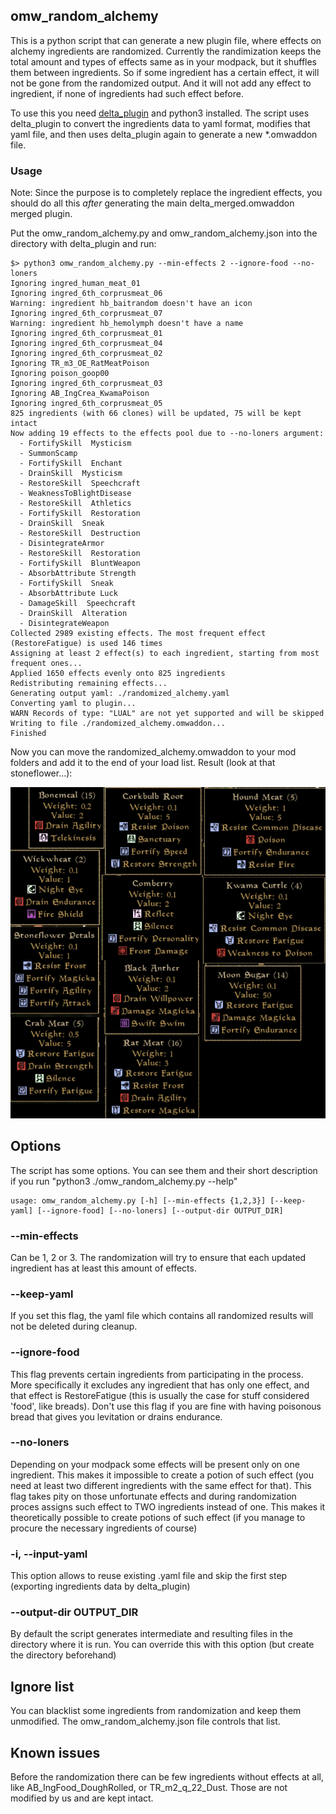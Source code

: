 ## omw_random_alchemy

This is a python script that can generate a new plugin file, where effects on alchemy ingredients are randomized. Currently the randimization keeps the total amount and types of effects same as in your modpack, but it shuffles them between ingredients. So if some ingredient has a certain effect, it will not be gone from the randomized output. And it will not add any effect to ingredient, if none of ingredients had such effect before.

To use this you need [delta_plugin](https://gitlab.com/portmod/delta-plugin) and python3 installed. The script uses delta_plugin to convert the ingredients data to yaml format, modifies that yaml file, and then uses delta_plugin again to generate a new *.omwaddon file.

### Usage
Note: Since the purpose is to completely replace the ingredient effects, you should do all this *after* generating the main delta_merged.omwaddon merged plugin.

Put the omw_random_alchemy.py and omw_random_alchemy.json into the directory with delta_plugin and run:

```
$> python3 omw_random_alchemy.py --min-effects 2 --ignore-food --no-loners
Ignoring ingred_human_meat_01
Ignoring ingred_6th_corprusmeat_06
Warning: ingredient hb_baitrandom doesn't have an icon
Ignoring ingred_6th_corprusmeat_07
Warning: ingredient hb_hemolymph doesn't have a name
Ignoring ingred_6th_corprusmeat_01
Ignoring ingred_6th_corprusmeat_04
Ignoring ingred_6th_corprusmeat_02
Ignoring TR_m3_OE_RatMeatPoison
Ignoring poison_goop00
Ignoring ingred_6th_corprusmeat_03
Ignoring AB_IngCrea_KwamaPoison
Ignoring ingred_6th_corprusmeat_05
825 ingredients (with 66 clones) will be updated, 75 will be kept intact
Now adding 19 effects to the effects pool due to --no-loners argument:
  - FortifySkill  Mysticism
  - SummonScamp  
  - FortifySkill  Enchant
  - DrainSkill  Mysticism
  - RestoreSkill  Speechcraft
  - WeaknessToBlightDisease  
  - RestoreSkill  Athletics
  - FortifySkill  Restoration
  - DrainSkill  Sneak
  - RestoreSkill  Destruction
  - DisintegrateArmor  
  - RestoreSkill  Restoration
  - FortifySkill  BluntWeapon
  - AbsorbAttribute Strength 
  - FortifySkill  Sneak
  - AbsorbAttribute Luck 
  - DamageSkill  Speechcraft
  - DrainSkill  Alteration
  - DisintegrateWeapon  
Collected 2989 existing effects. The most frequent effect (RestoreFatigue) is used 146 times
Assigning at least 2 effect(s) to each ingredient, starting from most frequent ones...
Applied 1650 effects evenly onto 825 ingredients
Redistributing remaining effects...
Generating output yaml: ./randomized_alchemy.yaml
Converting yaml to plugin...
WARN Records of type: "LUAL" are not yet supported and will be skipped
Writing to file ./randomized_alchemy.omwaddon...
Finished
```

Now you can move the randomized_alchemy.omwaddon to your mod folders and add it to the end of your load list.
Result (look at that stoneflower...):

![Ingredients with randomized effects](https://github.com/Kromgart/omw_random_alchemy/blob/main/rand_alch.png "Ingredients with randomized effects")

## Options

The script has some options. You can see them and their short description if you run "python3 ./omw_random_alchemy.py --help"

```
usage: omw_random_alchemy.py [-h] [--min-effects {1,2,3}] [--keep-yaml] [--ignore-food] [--no-loners] [--output-dir OUTPUT_DIR]
```

### --min-effects
  Can be 1, 2 or 3. The randomization will try to ensure that each updated ingredient has at least this amount of effects.

### --keep-yaml
  If you set this flag, the yaml file which contains all randomized results will not be deleted during cleanup.

### --ignore-food
  This flag prevents certain ingredients from participating in the process. More specifically it excludes any ingredient that has only one effect, and that effect is RestoreFatigue (this is usually the case for stuff considered 'food', like breads). Don't use this flag if you are fine with having poisonous bread that gives you levitation or drains endurance.

### --no-loners
  Depending on your modpack some effects will be present only on one ingredient. This makes it impossible to create a potion of such effect (you need at least two different ingredients with the same effect for that). This flag takes pity on those unfortunate effects and during randomization proces assigns such effect to TWO ingredients instead of one. This makes it theoretically possible to create potions of such effect (if you manage to procure the necessary ingredients of course)

### -i, --input-yaml
  This option allows to reuse existing .yaml file and skip the first step (exporting ingredients data by delta_plugin)

### --output-dir OUTPUT_DIR
  By default the script generates intermediate and resulting files in the directory where it is run. You can override this with this option (but create the directory beforehand)

## Ignore list
You can blacklist some ingredients from randomization and keep them unmodified. The omw_random_alchemy.json file controls that list.

## Known issues

Before the randomization there can be few ingredients without effects at all, like AB_IngFood_DoughRolled, or TR_m2_q_22_Dust. Those are not modified by us and are kept intact.
